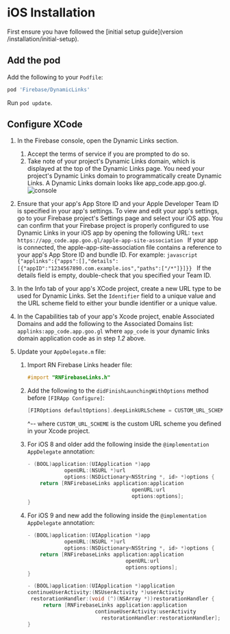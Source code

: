 # iOS Installation

First ensure you have followed the [initial setup guide](version /installation/initial-setup).

## Add the pod

Add the following to your `Podfile`:

```ruby
pod 'Firebase/DynamicLinks'
```

Run `pod update`.

## Configure XCode

1. In the Firebase console, open the Dynamic Links section.
    1. Accept the terms of service if you are prompted to do so.
    2. Take note of your project's Dynamic Links domain, which is displayed at the top of the Dynamic Links page. You need your project's Dynamic Links domain to programmatically create Dynamic Links. A Dynamic Links domain looks like app_code.app.goo.gl.
        ![console](https://firebase.google.com/docs/dynamic-links/images/dynamic-links-domain.png)

2. Ensure that your app's App Store ID and your Apple Developer Team ID is specified in your app's settings. To view and edit your app's settings, go to your Firebase project's Settings page and select your iOS app.
   You can confirm that your Firebase project is properly configured to use Dynamic Links in your iOS app by opening the following URL:
       ```text
       https://app_code.app.goo.gl/apple-app-site-association
       ```
       If your app is connected, the apple-app-site-association file contains a reference to your app's App Store ID and bundle ID. For example:
       ```javascript
       {"applinks":{"apps":[],"details":[{"appID":"1234567890.com.example.ios","paths":["/*"]}]}}
       ```
       If the details field is empty, double-check that you specified your Team ID.
3. In the Info tab of your app's XCode project, create a new URL type to be used for Dynamic Links. Set the `Identifier` field to a unique value and the URL scheme field to either your bundle identifier or a unique value.

4. In the Capabilities tab of your app's Xcode project, enable Associated Domains and add the following to the Associated Domains list: `applinks:app_code.app.goo.gl` where `app_code` is your dynamic links domain application code as in step *1.2* above.

5. Update your `AppDelegate.m` file:
    1. Import RN Firebase Links header file:
        ```objective-c
        #import "RNFirebaseLinks.h"
        ```
    2. Add the following to the `didFinishLaunchingWithOptions` method before `[FIRApp Configure]`:

        ```objective-c
        [FIROptions defaultOptions].deepLinkURLScheme = CUSTOM_URL_SCHEME;
        ```

        ^-- where `CUSTOM_URL_SCHEME` is the custom URL scheme you defined in your Xcode project.
    3. For iOS 8 and older add the following inside the `@implementation AppDelegate` annotation:
        ```objective-c
        - (BOOL)application:(UIApplication *)app
                    openURL:(NSURL *)url
                    options:(NSDictionary<NSString *, id> *)options {
            return [RNFirebaseLinks application:application
                                          openURL:url
                                          options:options];
        }
        ```
    4.  For iOS 9 and new add the following inside the `@implementation AppDelegate` annotation:
        ```objective-c
        - (BOOL)application:(UIApplication *)app
                    openURL:(NSURL *)url
                    options:(NSDictionary<NSString *, id> *)options {
            return [RNFirebaseLinks application:application
                                        openURL:url
                                        options:options];
        }

        - (BOOL)application:(UIApplication *)application
        continueUserActivity:(NSUserActivity *)userActivity
         restorationHandler:(void (^)(NSArray *))restorationHandler {
             return [RNFirebaseLinks application:application
                              continueUserActivity:userActivity
                                restorationHandler:restorationHandler];
        }
        ```
